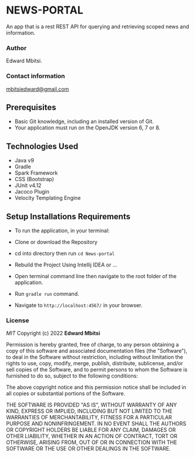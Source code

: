 # NEWS-PORTAL

An app that is a rest REST API for querying and retrieving scoped news and information.

### Author

Edward Mbitsi.

### Contact information
mbitsiedward@gmail.com

## Prerequisites

- Basic Git knowledge, including an installed version of Git.
- Your application must run on the OpenJDK version 6, 7 or 8.

## Technologies Used 

- Java v9
- Gradle
- Spark Framework
- CSS (Bootstrap)
- JUnit v4.12
- Jacoco Plugin
- Velocity Templating Engine


## Setup Installations Requirements
   * To run the application, in your terminal:

   * Clone or download the Repository
   
   * cd into directory then run `cd News-portal`
    
   * Rebuild the Project Using Intellij IDEA or ...
   
   * Open terminal command line then navigate to the root folder of the application.
   
   * Run `gradle run` command.
   
   * Navigate to `http://localhost:4567/` in your browser.
  


### License

*MIT*
Copyright (c) 2022 **Edward Mbitsi**

Permission is hereby granted, free of charge, to any person obtaining a copy of this software and associated documentation files (the "Software"), to deal in the Software without restriction, including without limitation the rights to use, copy, modify, merge, publish, distribute, sublicense, and/or sell copies of the Software, and to permit persons to whom the Software is furnished to do so, subject to the following conditions:

The above copyright notice and this permission notice shall be included in all copies or substantial portions of the Software.

THE SOFTWARE IS PROVIDED "AS IS", WITHOUT WARRANTY OF ANY KIND, EXPRESS OR IMPLIED, INCLUDING BUT NOT LIMITED TO THE WARRANTIES OF MERCHANTABILITY, FITNESS FOR A PARTICULAR PURPOSE AND NONINFRINGEMENT. IN NO EVENT SHALL THE AUTHORS OR COPYRIGHT HOLDERS BE LIABLE FOR ANY CLAIM, DAMAGES OR OTHER LIABILITY, WHETHER IN AN ACTION OF CONTRACT, TORT OR OTHERWISE, ARISING FROM, OUT OF OR IN CONNECTION WITH THE SOFTWARE OR THE USE OR OTHER DEALINGS IN THE SOFTWARE.

